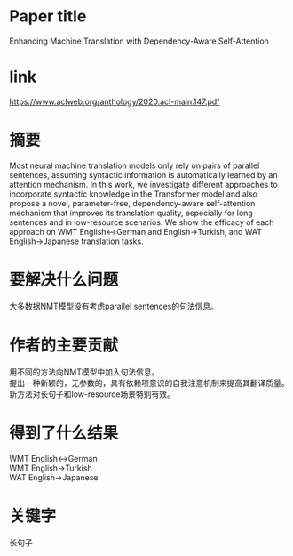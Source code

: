 # Paper title

Enhancing Machine Translation with Dependency-Aware Self-Attention

# link

https://www.aclweb.org/anthology/2020.acl-main.147.pdf

# 摘要

Most neural machine translation models only rely on pairs of parallel sentences, assuming syntactic information is automatically learned by an attention mechanism. In this work, we investigate different approaches to incorporate syntactic knowledge in the Transformer model and also propose a novel, parameter-free, dependency-aware self-attention mechanism that improves its translation quality, especially for long sentences and in low-resource scenarios. We show the efficacy of each approach on WMT English↔German and English→Turkish, and WAT English→Japanese translation tasks. 

# 要解决什么问题

大多数据NMT模型没有考虑parallel sentences的句法信息。

# 作者的主要贡献

用不同的方法向NMT模型中加入句法信息。  
提出一种新颖的，无参数的，具有依赖项意识的自我注意机制来提高其翻译质量。  
新方法对长句子和low-resource场景特别有效。  

# 得到了什么结果

WMT English↔German  
WMT English→Turkish  
WAT English→Japanese  

# 关键字	

长句子
